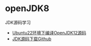 # openJDK8
JDK源码学习

 - [Ubuntu22环境下编译OpenJDK12源码](https://blog.csdn.net/qq_25825005/article/details/127162939)
 - [JDK源码下载Github](https://github.com/taotao1024/openJDK8.git)